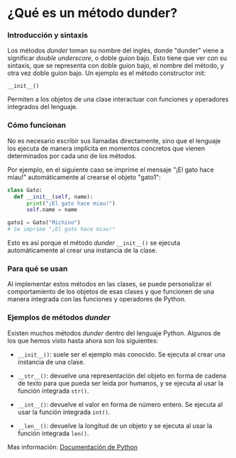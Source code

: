 # ¿Qué es un método dunder?

### Introducción y sintaxis
Los métodos *dunder* toman su nombre del inglés, donde "dunder" viene a significar *double underscore*, o doble guion bajo. Esto tiene que ver con su sintaxis, que se representa con doble guion bajo, el nombre del método, y otra vez doble guion bajo. Un ejemplo es el método constructor init:

`__init__()`

Permiten a los objetos de una clase interactuar con funciones y operadores integrados del lenguaje.

### Cómo funcionan
No es necesario escribir sus llamadas directamente, sino que el lenguaje los ejecuta de manera implícita en momentos concretos que vienen determinados por cada uno de los métodos.

 Por ejemplo, en el siguiente caso se imprime el mensaje "¡El gato hace miau!" automáticamente al crearse el objeto "gato1":

```python
class Gato:
  def __init__(self, name):
      print("¡El gato hace miau!")
      self.name = name

gato1 = Gato("Michino")
# Se imprime "¡El gato hace miau!"
```
Esto es así porque el método *dunder* `__init__()` se ejecuta automáticamente al crear una instancia de la clase.

### Para qué se usan
Al implementar estos métodos en las clases, se puede personalizar el comportamiento de los objetos de esas clases y que funcionen de una manera integrada con las funciones y operadores de Python. 

### Ejemplos de métodos *dunder*
Existen muchos métodos *dunder* dentro del lenguaje Python. Algunos de los que hemos visto hasta ahora son los siguientes:
- `__init__()`: suele ser el ejemplo más conocido. Se ejecuta al crear una instancia de una clase.

- `__str__()`: devuelve una representación del objeto en forma de cadena de texto para que pueda ser leída por humanos, y se ejecuta al usar la función integrada `str()`.

- `__int__()`: devuelve el valor en forma de número entero. Se ejecuta al usar la función integrada `int()`.
- `__len__()`: devuelve la longitud de un objeto y se ejecuta al usar la función integrada `len()`.

Mas información: [Documentación de Python](https://docs.python.org/3/reference/datamodel.html#special-method-names)